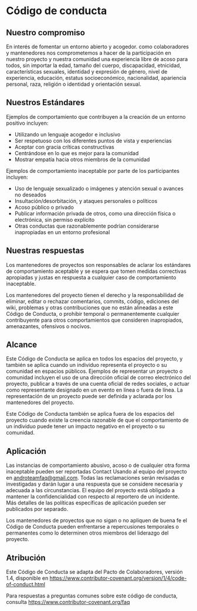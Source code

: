# Código de conducta

## Nuestro compromiso

En interés de fomentar un entorno abierto y acogedor. como colaboradores y mantenedores nos comprometemos a hacer de la participación en nuestro proyecto y nuestra comunidad una experiencia libre de acoso para todos, sin importar la edad, tamaño del cuerpo, discapacidad, etnicidad, características sexuales, identidad y expresión de género, nivel de experiencia, educación, estatus socioeconómico, nacionalidad, apariencia personal, raza, religión o identidad y orientación sexual.

## Nuestros Estándares

Ejemplos de comportamiento que contribuyen a la creación de un entorno positivo incluyen:

- Utilizando un lenguaje acogedor e inclusivo
- Ser respetuoso con los diferentes puntos de vista y experiencias
- Aceptar con gracia críticas constructivas
- Centrándose en lo que es mejor para la comunidad
- Mostrar empatía hacia otros miembros de la comunidad

Ejemplos de comportamiento inaceptable por parte de los participantes incluyen:

- Uso de lenguaje sexualizado o imágenes y atención sexual o avances no deseados
- Insultación/desorbitación, y ataques personales o políticos
- Acoso público o privado
- Publicar información privada de otros, como una dirección física o electrónica, sin permiso explícito
- Otras conductas que razonablemente podrían considerarse inapropiadas en un entorno profesional

## Nuestras respuestas

Los mantenedores de proyectos son responsables de aclarar los estándares de comportamiento aceptable y se espera que tomen medidas correctivas apropiadas y justas en respuesta a cualquier caso de comportamiento inaceptable.

Los mantenedores del proyecto tienen el derecho y la responsabilidad de eliminar, editar o rechazar comentarios, commits, código, ediciones del wiki, problemas y otras contribuciones que no están alineadas a este Código de Conducta, o prohibir temporal o permanentemente cualquier contribuyente para otros comportamientos que consideren inapropiados, amenazantes, ofensivos o nocivos.

## Alcance

Este Código de Conducta se aplica en todos los espacios del proyecto, y también se aplica cuando un individuo representa el proyecto o su comunidad en espacios públicos. Ejemplos de representar un proyecto o comunidad incluyen el uso de una dirección oficial de correo electrónico del proyecto, publicar a través de una cuenta oficial de redes sociales, o actuar como representante designado en un evento en línea o fuera de línea. La representación de un proyecto puede ser definida y aclarada por los mantenedores del proyecto.

Este Código de Conducta también se aplica fuera de los espacios del proyecto cuando existe la creencia razonable de que el comportamiento de un individuo puede tener un impacto negativo en el proyecto o su comunidad.

## Aplicación

Las instancias de comportamiento abusivo, acoso o de cualquier otra forma inaceptable pueden ser reportadas Contact Usando al equipo del proyecto en androteamfaq@gmail.com. Todas las reclamaciones serán revisadas e investigadas y darán lugar a una respuesta que se considere necesaria y adecuada a las circunstancias. El equipo del proyecto está obligado a mantener la confidencialidad con respecto al reportero de un incidente. Más detalles de las políticas específicas de aplicación pueden ser publicados por separado.

Los mantenedores de proyectos que no sigan o no apliquen de buena fe el Código de Conducta pueden enfrentarse a repercusiones temporales o permanentes como lo determinen otros miembros del liderazgo del proyecto.

## Atribución

Este Código de Conducta se adapta del Pacto de Colaboradores, versión 1.4, disponible en https://www.contributor-covenant.org/version/1/4/code-of-conduct.html

Para respuestas a preguntas comunes sobre este código de conducta, consulta https://www.contributor-covenant.org/faq